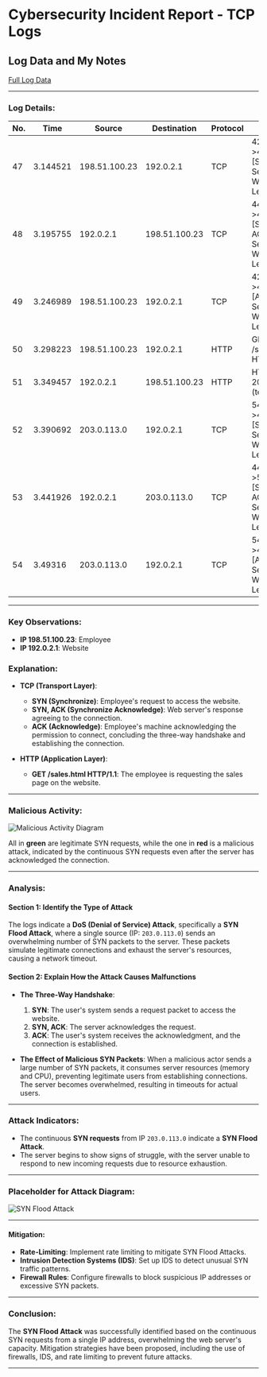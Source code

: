 # Cybersecurity Incident Report - TCP Logs

## Log Data and My Notes

[Full Log Data](https://docs.google.com/spreadsheets/d/1enpRzrIao3J2Lp2tOI0hmu1Cu7D7CjLGhFAiTiR9J64/edit?gid=218501934#gid=218501934)

---

### Log Details:

| No. | Time      | Source             | Destination        | Protocol | Info                                          |
|-----|-----------|--------------------|--------------------|----------|-----------------------------------------------|
| 47  | 3.144521  | 198.51.100.23      | 192.0.2.1          | TCP      | 42584->443 [SYN] Seq=0 Win-5792 Len=120...    |
| 48  | 3.195755  | 192.0.2.1          | 198.51.100.23      | TCP      | 443->42584 [SYN, ACK] Seq=0 Win-5792 Len=120... |
| 49  | 3.246989  | 198.51.100.23      | 192.0.2.1          | TCP      | 42584->443 [ACK] Seq=1 Win-5792 Len=120...    |
| 50  | 3.298223  | 198.51.100.23      | 192.0.2.1          | HTTP     | GET /sales.html HTTP/1.1                      |
| 51  | 3.349457  | 192.0.2.1          | 198.51.100.23      | HTTP     | HTTP/1.1 200 OK (text/html)                   |
| 52  | 3.390692  | 203.0.113.0        | 192.0.2.1          | TCP      | 54770->443 [SYN] Seq=0 Win=5792 Len=0...      |
| 53  | 3.441926  | 192.0.2.1          | 203.0.113.0        | TCP      | 443->54770 [SYN, ACK] Seq=0 Win-5792 Len=120... |
| 54  | 3.49316   | 203.0.113.0        | 192.0.2.1          | TCP      | 54770->443 [ACK Seq=1 Win=5792 Len=0...       |

---

### Key Observations:

- **IP 198.51.100.23**: Employee
- **IP 192.0.2.1**: Website

### Explanation:

- **TCP (Transport Layer)**:
  - **SYN (Synchronize)**: Employee's request to access the website.
  - **SYN, ACK (Synchronize Acknowledge)**: Web server's response agreeing to the connection.
  - **ACK (Acknowledge)**: Employee's machine acknowledging the permission to connect, concluding the three-way handshake and establishing the connection.
  
- **HTTP (Application Layer)**:
  - **GET /sales.html HTTP/1.1**: The employee is requesting the sales page on the website.

---

### Malicious Activity:

![Malicious Activity Diagram](https://gyazo.com/a63ea81ede0ba48f7e6a3c5526c9c506)

All in **green** are legitimate SYN requests, while the one in **red** is a malicious attack, indicated by the continuous SYN requests even after the server has acknowledged the connection.

---

### Analysis:

#### Section 1: Identify the Type of Attack
The logs indicate a **DoS (Denial of Service) Attack**, specifically a **SYN Flood Attack**, where a single source (IP: `203.0.113.0`) sends an overwhelming number of SYN packets to the server. These packets simulate legitimate connections and exhaust the server's resources, causing a network timeout.

#### Section 2: Explain How the Attack Causes Malfunctions

- **The Three-Way Handshake**:
  1. **SYN**: The user's system sends a request packet to access the website.
  2. **SYN, ACK**: The server acknowledges the request.
  3. **ACK**: The user's system receives the acknowledgment, and the connection is established.
  
- **The Effect of Malicious SYN Packets**:
  When a malicious actor sends a large number of SYN packets, it consumes server resources (memory and CPU), preventing legitimate users from establishing connections. The server becomes overwhelmed, resulting in timeouts for actual users.

---

### Attack Indicators:

- The continuous **SYN requests** from IP `203.0.113.0` indicate a **SYN Flood Attack**.
- The server begins to show signs of struggle, with the server unable to respond to new incoming requests due to resource exhaustion.

---

### Placeholder for Attack Diagram:

![SYN Flood Attack](path/to/your/attack_image.png)

---

#### Mitigation:

- **Rate-Limiting**: Implement rate limiting to mitigate SYN Flood Attacks.
- **Intrusion Detection Systems (IDS)**: Set up IDS to detect unusual SYN traffic patterns.
- **Firewall Rules**: Configure firewalls to block suspicious IP addresses or excessive SYN packets.

---

### Conclusion:

The **SYN Flood Attack** was successfully identified based on the continuous SYN requests from a single IP address, overwhelming the web server's capacity. Mitigation strategies have been proposed, including the use of firewalls, IDS, and rate limiting to prevent future attacks.

---


